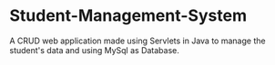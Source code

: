 # Student-Management-System
A CRUD web application made using Servlets in Java to manage the student's data and using MySql as Database.
